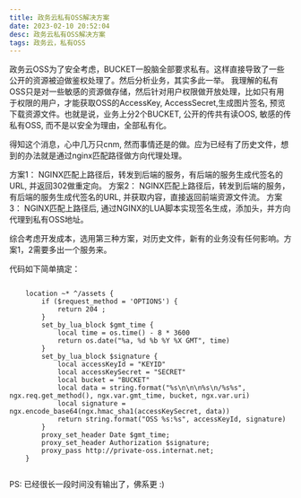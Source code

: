 ```yaml
---
title: 政务云私有OSS解决方案
date: 2023-02-10 20:52:04
desc: 政务云私有OSS解决方案
tags: 政务云，私有OSS
---
```


政务云OSS为了安全考虑，BUCKET一股脑全部要求私有。这样直接导致了一些公开的资源被迫做鉴权处理了。然后分析业务，其实多此一举。
我理解的私有OSS只是对一些敏感的资源做存储，然后针对用户权限做开放处理，比如只有用于权限的用户，才能获取OSS的AccessKey, AccessSecret,生成图片签名,
预览下载资源文件。也就是说，业务上分2个BUCKET, 公开的传共有读OOS, 敏感的传私有OSS, 而不是以安全为理由，全部私有化。

<!-- more -->

得知这个消息，心中几万只cnm, 然而事情还是的做。应为已经有了历史文件，想到的办法就是通过nginx匹配路径做方向代理处理。

方案1： NGINX匹配上路径后，转发到后端的服务，有后端的服务生成代签名的URL, 并返回302做重定向。
方案2： NGINX匹配上路径后，转发到后端的服务，有后端的服务生成代签名的URL, 并获取内容，直接返回前端资源文件流。
方案3： NGINX匹配上路径后, 通过NGINX的LUA脚本实现签名生成，添加头，并方向代理到私有OSS地址。

综合考虑开发成本，选用第三种方案，对历史文件，新有的业务没有任何影响。方案1，2需要多出一个服务来。

代码如下简单搞定：

```nginx

    location ~* ^/assets {
        if ($request_method = 'OPTIONS') {
            return 204 ;
        }
        set_by_lua_block $gmt_time {
            local time = os.time() - 8 * 3600
            return os.date("%a, %d %b %Y %X GMT", time)
        }
        set_by_lua_block $signature {
            local accessKeyId = "KEYID"
            local accessKeySecret = "SECRET"
            local bucket = "BUCKET"
            local data = string.format("%s\n\n\n%s\n/%s%s", ngx.req.get_method(), ngx.var.gmt_time, bucket, ngx.var.uri)
            local signature = ngx.encode_base64(ngx.hmac_sha1(accessKeySecret, data))
            return string.format("OSS %s:%s", accessKeyId, signature)
        }
        proxy_set_header Date $gmt_time;
        proxy_set_header Authorization $signature;
        proxy_pass http://private-oss.internat.net;
    }


```

PS: 已经很长一段时间没有输出了，佛系更 :)
